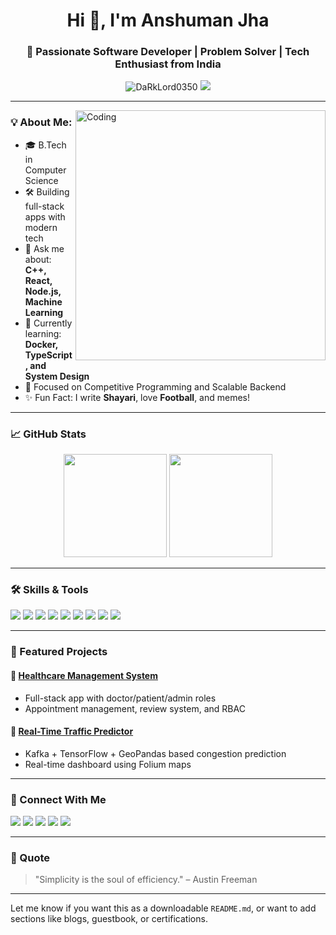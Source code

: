 <h1 align="center">Hi 👋, I'm Anshuman Jha</h1>
<h3 align="center">🚀 Passionate Software Developer | Problem Solver | Tech Enthusiast from India</h3>

<p align="center">
  <img src="https://komarev.com/ghpvc/?username=DaRkLord0350&label=Profile%20views&color=0e75b6&style=flat" alt="DaRkLord0350" />
  <img src="https://img.shields.io/github/followers/DaRkLord0350?label=Follow&style=social" />
</p>

---

<img align="right" alt="Coding" width="400" src="https://cdn.dribbble.com/users/1059583/screenshots/4171367/coding-freak.gif" />

### 💡 About Me:
- 🎓 B.Tech in Computer Science  
- 🛠️ Building full-stack apps with modern tech  
- 💬 Ask me about: **C++, React, Node.js, Machine Learning**  
- 🌱 Currently learning: **Docker, TypeScript, and System Design**  
- 🎯 Focused on Competitive Programming and Scalable Backend  
- ✨ Fun Fact: I write **Shayari**, love **Football**, and memes!

---

### 📈 GitHub Stats
<p align="center">
  <img src="https://github-readme-stats.vercel.app/api?username=DaRkLord0350&show_icons=true&theme=radical" height="165" />
  <img src="https://github-readme-stats.vercel.app/api/top-langs/?username=DaRkLord0350&layout=compact&theme=radical" height="165"/>
</p>

---

### 🛠️ Skills & Tools
<p>
  <img src="https://img.shields.io/badge/C++-00599C?style=flat&logo=cplusplus&logoColor=white" />
  <img src="https://img.shields.io/badge/JavaScript-F7DF1E?style=flat&logo=javascript&logoColor=black" />
  <img src="https://img.shields.io/badge/React-20232A?style=flat&logo=react&logoColor=61DAFB" />
  <img src="https://img.shields.io/badge/Next.js-000?style=flat&logo=nextdotjs&logoColor=white" />
  <img src="https://img.shields.io/badge/Node.js-339933?style=flat&logo=nodedotjs&logoColor=white" />
  <img src="https://img.shields.io/badge/PostgreSQL-316192?style=flat&logo=postgresql&logoColor=white" />
  <img src="https://img.shields.io/badge/Prisma-2D3748?style=flat&logo=prisma&logoColor=white" />
  <img src="https://img.shields.io/badge/TailwindCSS-06B6D4?style=flat&logo=tailwindcss&logoColor=white" />
  <img src="https://img.shields.io/badge/Git-F05032?style=flat&logo=git&logoColor=white" />
</p>

---

### 📂 Featured Projects
#### 🔹 [Healthcare Management System](https://github.com/DaRkLord0350/healthcare)
- Full-stack app with doctor/patient/admin roles
- Appointment management, review system, and RBAC

#### 🔹 [Real-Time Traffic Predictor](https://github.com/DaRkLord0350)
- Kafka + TensorFlow + GeoPandas based congestion prediction  
- Real-time dashboard using Folium maps

---

### 🔗 Connect With Me
<p>
  <a href="https://linkedin.com/in/anshuman-jha"><img src="https://img.shields.io/badge/LinkedIn-blue?logo=linkedin&style=for-the-badge"/></a>
  <a href="https://twitter.com/darklord0350"><img src="https://img.shields.io/badge/Twitter-black?logo=twitter&style=for-the-badge"/></a>
  <a href="mailto:anshuman.jha2025@gmail.com"><img src="https://img.shields.io/badge/Gmail-red?logo=gmail&style=for-the-badge"/></a>
  <a href="https://leetcode.com/anshumanjha0350"><img src="https://img.shields.io/badge/LeetCode-FFA116?style=for-the-badge&logo=leetcode&logoColor=black" /></a>
  <a href="https://www.hackerrank.com/anshumanjha0350"><img src="https://img.shields.io/badge/HackerRank-2EC866?style=for-the-badge&logo=HackerRank&logoColor=white"/></a>
</p>

---

### 💬 Quote
> "Simplicity is the soul of efficiency." – Austin Freeman

---

Let me know if you want this as a downloadable `README.md`, or want to add sections like blogs, guestbook, or certifications.
